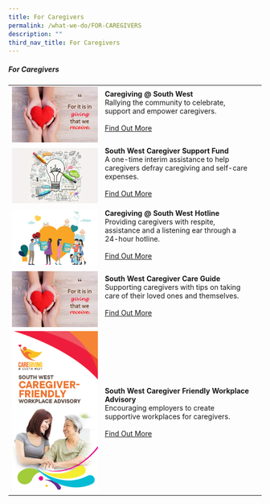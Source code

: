 ```yaml
---
title: For Caregivers
permalink: /what-we-do/FOR-CAREGIVERS
description: ""
third_nav_title: For Caregivers
---
```

##### For Caregivers



| ||  |
| -------- | -------- | -------- |
| ![](/images/SWHappyFund.png)    |   **Caregiving @ South West**<br> Rallying the community to celebrate, support and empower caregivers. <br><br> [Find Out More](/what-we-do/For-caregivers/caregiving)<br><br>|      |
| ![](/images/SWIFT.png)     |   **South West Caregiver Support Fund**<br> A one-time interim assistance to help caregivers defray caregiving and self-care expenses. <br><br> [Find Out More](/what-we-do/For-caregivers/csf)<br><br>|
|![](/images/What%20We%20Do/For%20Assistant/thumbnail---huggies-diaper-bank-@-south-west.jpg)|  **Caregiving @ South West Hotline**<br>Providing caregivers with respite, assistance and a listening ear through a 24-hour hotline.<br><br> [Find Out More](/what-we-do/For-caregivers/hotline)<br><br>|
|![](/images/SWHappyFund.png)| **South West Caregiver Care Guide**<br>Supporting caregivers with tips on taking care of their loved ones and themselves.<br><br> [Find Out More](/what-we-do/For-Ground-Up-Initiatives/south-west-happy-fund)<br><br>|   
|![](/images/What%20We%20Do/For%20CareGiving/south-west-caregiver-friendly-workplace-advisory_thumbnail.png)|**South West Caregiver Friendly Workplace Advisory**<br>Encouraging employers to create supportive workplaces for caregivers.<br><br>[Find Out More](/what-we-do/for-caregivers/advisory)|<br><br>|